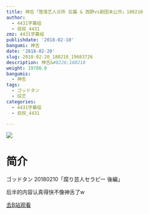 ```yaml
---
title: 神舌「堕落艺人诊所 后篇 & 西野vs剧团未公开」180210
author:
  - 4431字幕组
  - 叔叔_4431
zmz: 4431字幕组
publishdate: '2018-02-10'
bangumi: 神舌
date: '2018-02-20'
slug: 2018-02-20_180210_19683726
description: 神舌&#8226;180210
weight: 19780.0
bangumis:
  - 神舌
tags:
  - ゴッドタン
  - 综艺
categories:
  - 4431字幕组
  - 叔叔_4431

---
```

![](https://i.imgur.com/q6Wz6gQ.png)
# 简介  
ゴッドタン 20180210「腐り芸人セラピー 後編」

后半的内容认真得快不像神舌了w  

[去B站观看](https://www.bilibili.com/video/av19683726/)
 
